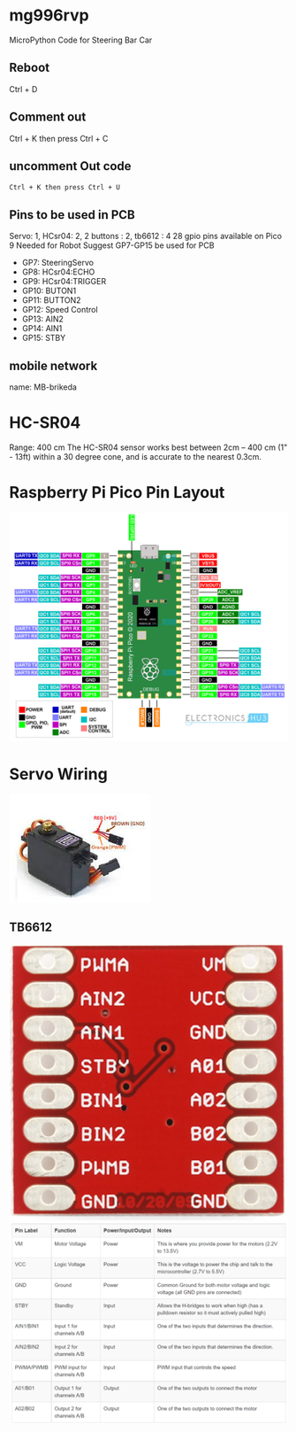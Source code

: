 # mg996rvp
MicroPython Code for Steering Bar Car

## Reboot
Ctrl + D

## Comment out
 Ctrl + K then press Ctrl + C

## uncomment Out code
    Ctrl + K then press Ctrl + U

## Pins to be used in PCB
Servo: 1, HCsr04: 2, 2 buttons : 2, tb6612 : 4
28 gpio pins available on Pico
9 Needed for Robot
Suggest GP7-GP15 be used for PCB
* GP7: SteeringServo
* GP8: HCsr04:ECHO
* GP9: HCsr04:TRIGGER
* GP10: BUTON1
* GP11: BUTTON2
* GP12: Speed Control
* GP13: AIN2
* GP14: AIN1
* GP15: STBY

## mobile network
name: MB-brikeda


# HC-SR04
Range: 400 cm
The HC-SR04 sensor works best between 2cm – 400 cm (1" - 13ft) within a 30 degree cone, and is accurate to the nearest 0.3cm.
    
# Raspberry Pi Pico Pin Layout
![Pico Layout](img/Raspberry-Pi-Pico-Pinout.jpg)

# Servo Wiring
![Servo Wiring](img/mg996r.jpg)

## TB6612
![TB6612 Pin Functions](img/tb6612pinlayout2.png)
![TB6612 Pins](img/tb6612pinlayout.png)

